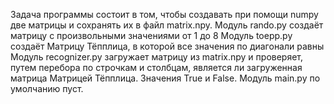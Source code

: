 Задача программы состоит в том, чтобы создавать при помощи numpy две матрицы и сохранять их в файл matrix.npy.
Модуль rando.py создаёт матрицу с произвольными значениями от 1 до 8
Модуль toepp.py создаёт Матрицу Тёпплица, в которой все значения по диагонали равны
Модуль recognizer.py загружает матрицу из matrix.npy и проверяет, путем перебора по строчкам и столбцам,
является ли загруженная матрица Матрицей Тёпплица. Значения True и False.
Модуль main.py по умолчанию пуст.
